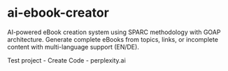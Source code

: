# ai-ebook-creator
AI-powered eBook creation system using SPARC methodology with GOAP architecture. Generate complete eBooks from topics, links, or incomplete content with multi-language support (EN/DE).


Test project - Create Code - perplexity.ai 
